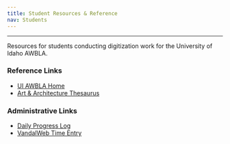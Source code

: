 ```yaml
---
title: Student Resources & Reference
nav: Students
---
```


---------------------

Resources for students conducting digitization work for the University of Idaho AWBLA.

### Reference Links

- [UI AWBLA Home](https://www.uidaho.edu/class/anthrolab)
- [Art & Architecture Thesaurus](http://www.getty.edu/research/tools/vocabularies/aat/)

### Administrative Links

- [Daily Progress Log](https://forms.office.com/r/qc4PMuDhhN)
- [VandalWeb Time Entry](https://vandalweb.uidaho.edu/PROD/twbkwbis.P_GenMenu?name=payroll)
